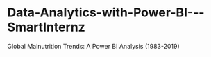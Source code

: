 # Data-Analytics-with-Power-BI---SmartInternz
Global Malnutrition Trends: A Power BI Analysis (1983-2019)
